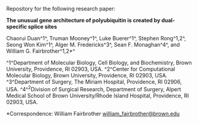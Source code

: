 Repository for the following research paper:

**The unusual gene architecture of polyubiquitin is created by dual-specific splice sites**

Chaorui Duan^1^, Truman Mooney^1^, Luke Buerer^1^, Stephen Rong^1,2^, Seong Won Kim^1^, Alger M. Fredericks^3^, Sean F. Monaghan^4^, and William G. Fairbrother^1,2*^

^1^Department of Molecular Biology, Cell Biology, and Biochemistry, Brown University, Providence, RI 02903, USA.
^2^Center for Computational Molecular Biology, Brown University, Providence, RI 02903, USA.
^3^Department of Surgery, The Miriam Hospital, Providence, RI 02906, USA.
^4^<sup>2</sup>Division of Surgical Research, Department of Surgery, Alpert Medical School of Brown University/Rhode Island Hospital, Providence, RI 02903, USA. 

*Correspondence:
William Fairbrother  william_fairbrother@brown.edu
